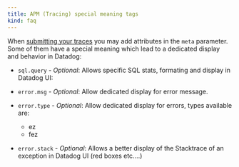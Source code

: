 ```yaml
---
title: APM (Tracing) special meaning tags
kind: faq
---
```


When [submitting your traces](/api/#tracing) you may add attributes in the `meta` parameter. Some of them have a special meaning which lead to a dedicated display and behavior in Datadog:

* `sql.query` - *Optional*:
    Allows specific SQL stats, formating and display in Datadog UI: 

* `error.msg` - *Optional*:
    Allow dedicated display for error message.
* `error.type` - *Optional*:
    Allow dedicated display for errors, types available are:
    - ez
    - fez

* `error.stack` - *Optional*:
    Allows a better display of the Stacktrace of an exception in Datadog UI (red boxes etc....)